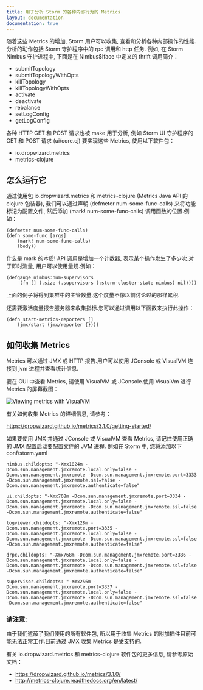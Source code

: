 ```yaml
---
title: 用于分析 Storm 的各种内部行为的 Metrics
layout: documentation
documentation: true
---
```


随着这些 Metrics 的增加, Storm 用户可以收集, 查看和分析各种内部操作的性能.
分析的动作包括 Storm 守护程序中的 rpc 调用和 http 任务.
例如, 在 Storm Nimbus 守护进程中, 下面是在 Nimbus$Iface 中定义的 thrift 调用简介：

- submitTopology
- submitTopologyWithOpts
- killTopology
- killTopologyWithOpts
- activate
- deactivate
- rebalance
- setLogConfig
- getLogConfig

各种 HTTP GET 和 POST 请求也被 make 用于分析, 例如 Storm UI 守护程序的 GET 和 POST 请求 (ui/core.cj) 要实现这些 Metrics, 使用以下软件包：

- io.dropwizard.metrics
- metrics-clojure

## 怎么运行它

通过使用包 io.dropwizard.metrics 和 metrics-clojure (Metrics Java API 的 clojure 包装器), 我们可以通过声明 (defmeter num-some-func-calls) 来将功能标记为配置文件, 然后添加 (mark! num-some-func-calls) 调用函数的位置.例如：

    (defmeter num-some-func-calls)
    (defn some-func [args]
        (mark! num-some-func-calls)
        (body))

什么是 mark 的本质! API 调用是增加一个计数器, 表示某个操作发生了多少次.对于即时测量, 用户可以使用量规.例如：

    (defgauge nimbus:num-supervisors
         (fn [] (.size (.supervisors (:storm-cluster-state nimbus) nil))))
         
上面的例子将得到集群中的主管数量.这个度量不像以前讨论过的那样累积.

还需要激活度量报告服务器来收集指标.您可以通过调用以下函数来执行此操作：

    (defn start-metrics-reporters []
        (jmx/start (jmx/reporter {})))

## 如何收集 Metrics

Metrics 可以通过 JMX 或 HTTP 报告.用户可以使用 JConsole 或 VisualVM 连接到 jvm 进程并查看统计信息.

要在 GUI 中查看 Metrics, 请使用 VisualVM 或 JConsole.使用 VisualVm 进行 Metrics 的屏幕截图：

![Viewing metrics with VisualVM](images/viewing_metrics_with_VisualVM.png)

有关如何收集 Metrics 的详细信息, 请参考：

https://dropwizard.github.io/metrics/3.1.0/getting-started/

如果要使用 JMX 并通过 JConsole 或 VisualVM 查看 Metrics, 请记住使用正确的 JMX 配置启动要配置文件的 JVM 进程.
例如在 Storm 中, 您将添加以下 conf/storm.yaml

    nimbus.childopts: "-Xmx1024m -Dcom.sun.management.jmxremote.local.only=false -Dcom.sun.management.jmxremote -Dcom.sun.management.jmxremote.port=3333  -Dcom.sun.management.jmxremote.ssl=false -Dcom.sun.management.jmxremote.authenticate=false"
    
    ui.childopts: "-Xmx768m -Dcom.sun.management.jmxremote.port=3334 -Dcom.sun.management.jmxremote.local.only=false -Dcom.sun.management.jmxremote -Dcom.sun.management.jmxremote.ssl=false -Dcom.sun.management.jmxremote.authenticate=false"
    
    logviewer.childopts: "-Xmx128m -Dcom.sun.management.jmxremote.port=3335 -Dcom.sun.management.jmxremote.local.only=false -Dcom.sun.management.jmxremote -Dcom.sun.management.jmxremote.ssl=false -Dcom.sun.management.jmxremote.authenticate=false"
    
    drpc.childopts: "-Xmx768m -Dcom.sun.management.jmxremote.port=3336 -Dcom.sun.management.jmxremote.local.only=false -Dcom.sun.management.jmxremote -Dcom.sun.management.jmxremote.ssl=false -Dcom.sun.management.jmxremote.authenticate=false"
   
    supervisor.childopts: "-Xmx256m -Dcom.sun.management.jmxremote.port=3337 -Dcom.sun.management.jmxremote.local.only=false -Dcom.sun.management.jmxremote -Dcom.sun.management.jmxremote.ssl=false -Dcom.sun.management.jmxremote.authenticate=false"

### 请注意:

由于我们遮蔽了我们使用的所有软件包, 所以用于收集 Metrics 的附加插件目前可能无法正常工作.目前通过 JMX 收集 Metrics 是受支持的.

有关 io.dropwizard.metrics 和 metrics-clojure 软件包的更多信息, 请参考原始文档：

- https://dropwizard.github.io/metrics/3.1.0/
- http://metrics-clojure.readthedocs.org/en/latest/
